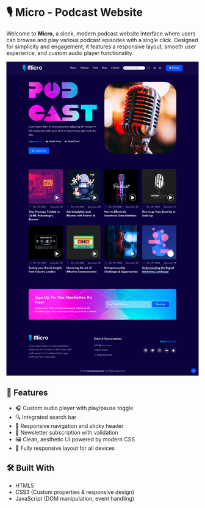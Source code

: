 # 🎙️ Micro - Podcast Website

Welcome to **Micro**, a sleek, modern podcast website interface where users can browse and play various podcast episodes with a single click. Designed for simplicity and engagement, it features a responsive layout, smooth user experience, and custom audio player functionality.

![Micro Preview](./images/sitesnippet.png)

## 🚀 Features

- 🎧 Custom audio player with play/pause toggle
- 🔍 Integrated search bar
- 🧭 Responsive navigation and sticky header
- 📩 Newsletter subscription with validation
- 🖼️ Clean, aesthetic UI powered by modern CSS
- 📱 Fully responsive layout for all devices

## 🛠️ Built With

- HTML5
- CSS3 (Custom properties & responsive design)
- JavaScript (DOM manipulation, event handling)

